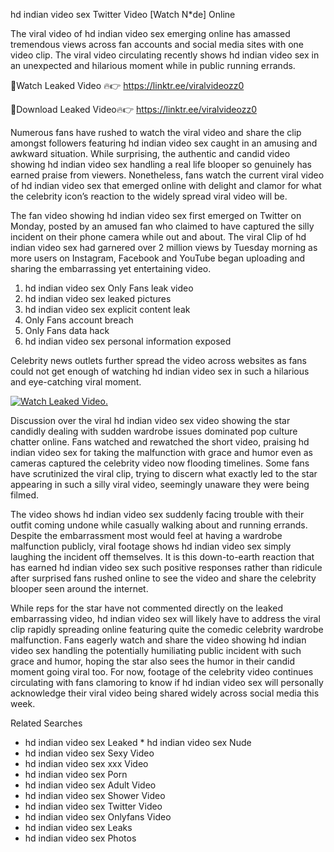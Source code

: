 ﻿hd indian video sex Twitter Video [Watch N*de] Online

The viral video of ﻿hd indian video sex emerging online has amassed tremendous views across fan accounts and social media sites with one video clip. The viral video circulating recently shows ﻿hd indian video sex in an unexpected and hilarious moment while in public running errands. 

🔴Watch Leaked Video 🔥👉  https://linktr.ee/viralvideozz0 

🔴Download Leaked Video🔥👉  https://linktr.ee/viralvideozz0 

Numerous fans have rushed to watch the viral video and share the clip amongst followers featuring ﻿hd indian video sex caught in an amusing and awkward situation. While surprising, the authentic and candid video showing ﻿hd indian video sex handling a real life blooper so genuinely has earned praise from viewers. Nonetheless, fans watch the current viral video of ﻿hd indian video sex that emerged online with delight and clamor for what the celebrity icon’s reaction to the widely spread viral video will be.

The fan video showing ﻿hd indian video sex first emerged on Twitter on Monday, posted by an amused fan who claimed to have captured the silly incident on their phone camera while out and about. The viral Clip of ﻿hd indian video sex had garnered over 2 million views by Tuesday morning as more users on Instagram, Facebook and YouTube began uploading and sharing the embarrassing yet entertaining video. 

1. ﻿hd indian video sex Only Fans leak video
2. ﻿hd indian video sex leaked pictures
3. ﻿hd indian video sex explicit content leak
4. Only Fans account breach
5. Only Fans data hack
6. ﻿hd indian video sex personal information exposed

Celebrity news outlets further spread the video across websites as fans could not get enough of watching ﻿hd indian video sex in such a hilarious and eye-catching viral moment. 

[![Watch Leaked Video.](https://miro.medium.com/v2/resize:fit:828/format:webp/1*cilzJN44JGOrTw9NJCrNHA.gif "Watch Leaked Video")](https://linktr.ee/viralvideozz0)

Discussion over the viral ﻿hd indian video sex video showing the star candidly dealing with sudden wardrobe issues dominated pop culture chatter online. Fans watched and rewatched the short video, praising ﻿hd indian video sex for taking the malfunction with grace and humor even as cameras captured the celebrity video now flooding timelines. Some fans have scrutinized the viral clip, trying to discern what exactly led to the star appearing in such a silly viral video, seemingly unaware they were being filmed.

The video shows ﻿hd indian video sex suddenly facing trouble with their outfit coming undone while casually walking about and running errands. Despite the embarrassment most would feel at having a wardrobe malfunction publicly, viral footage shows ﻿hd indian video sex simply laughing the incident off themselves. It is this down-to-earth reaction that has earned ﻿hd indian video sex such positive responses rather than ridicule after surprised fans rushed online to see the video and share the celebrity blooper seen around the internet.  

While reps for the star have not commented directly on the leaked embarrassing video, ﻿hd indian video sex will likely have to address the viral clip rapidly spreading online featuring quite the comedic celebrity wardrobe malfunction. Fans eagerly watch and share the video showing ﻿hd indian video sex handling the potentially humiliating public incident with such grace and humor, hoping the star also sees the humor in their candid moment going viral too. For now, footage of the celebrity video continues circulating with fans clamoring to know if ﻿hd indian video sex will personally acknowledge their viral video being shared widely across social media this week.

Related Searches
* ﻿hd indian video sex Leaked
﻿* hd indian video sex Nude
* ﻿hd indian video sex Sexy Video
* ﻿hd indian video sex xxx Video
* ﻿hd indian video sex Porn
* ﻿hd indian video sex Adult Video
* ﻿hd indian video sex Shower Video
* ﻿hd indian video sex Twitter Video
* ﻿hd indian video sex Onlyfans Video
* ﻿hd indian video sex Leaks
* ﻿hd indian video sex Photos